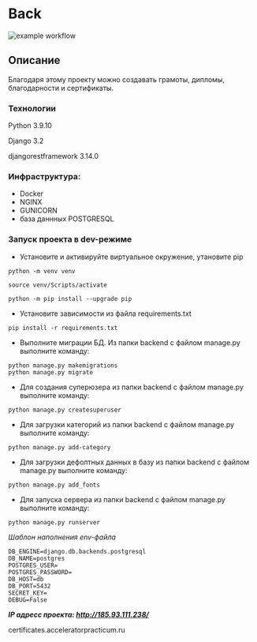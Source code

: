 # Back

![example workflow](https://github.com/certificates-and-commendations/Back/actions/workflows/certificates_deploy.yml/badge.svg)

## Описание

Благодаря этому проекту можно создавать грамоты, дипломы, благодарности и сертификаты.

### Технологии

Python 3.9.10

Django 3.2

djangorestframework 3.14.0

### Инфраструктура: 
* Docker
* NGINX
* GUNICORN
* база даннных POSTGRESQL

### Запуск проекта в dev-режиме

- Установите и активируйте виртуальное окружение, утановите pip

```
python -m venv venv

source venv/Scripts/activate

python -m pip install --upgrade pip
```
- Установите зависимости из файла requirements.txt

```
pip install -r requirements.txt
```
- Выполните миграции БД. Из папки backend с файлом manage.py выполните команду:
```
python manage.py makemigrations
python manage.py migrate
```
- Для создания суперюзера из папки backend с файлом manage.py выполните команду:
```
python manage.py createsuperuser
```

- Для загрузки категорий из папки backend с файлом manage.py выполните команду:
```
python manage.py add-category
```
- Для загрузки дефолтных данных в базу из папки backend с файлом manage.py выполните команду:
```
python manage.py add_fonts
```
- Для запуска сервера из папки backend с файлом manage.py выполните команду:

```
python manage.py runserver
```
_Шаблон наполнения env-файла_

```
DB_ENGINE=django.db.backends.postgresql
DB_NAME=postgres
POSTGRES_USER=
POSTGRES_PASSWORD=
DB_HOST=db
DB_PORT=5432
SECRET_KEY=
DEBUG=False
```
***IP адресс проекта: http://185.93.111.238/***

certificates.acceleratorpracticum.ru
